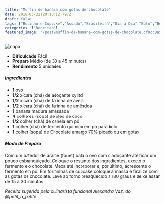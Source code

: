 ```yaml
---
title: "Muffin de banana com gotas de chocolate"
date: 2018-03-22T20:13:12.797Z
draft: false
tags: ["Bolinho e Cupcake","Assado","Brasileira","Dia a Dia","Bolo","Bolos simples e fáceis","Chocolate","Receitas","Receitas com chocolate","Receitas com frutas","Receitas rápidas","Receitas simples e fáceis"]
categories: ["Receitas"]
featured_image: "/post/muffin-de-banana-com-gotas-de-chocolate.cf9cc8a5.jpeg"
---
```


![capa](/post/muffin-de-banana-com-gotas-de-chocolate.cf9cc8a5.jpeg)

*   **Dificuldade** Fácil
*   **Preparo** Médio (de 30 a 45 minutos)
*   **Rendimento** 5 unidades

##### Ingredientes

*   **1** ovo
*   **1/2** xícara (chá) de adoçante xylitol
*   **1/2** xícara (chá) de farinha de aveia
*   **1/2** xícara (chá) de farinha de amêndoa
*   **1** banana madura amassada
*   **4** colheres (sopa) de óleo de coco
*   **1/2** colher (chá) de canela em pó
*   **1** colher (chá) de fermento químico em pó para bolo
*   **1** colher (sopa) de Chocolate amargo 70% picado ou em gotas

##### Modo de Preparo

Com um batedor de arame (fouet) bata o ovo com o adoçante até ficar um pouco esbranquiçado. Coloque o restante dos ingredientes, exceto o fermento e o chocolate. Mexa até incorporar e, por último, acrescente o fermento em pó. Em forminhas de cupcake coloque a massa e finalize com as gotas de chocolate. Leve ao forno preaquecido a 180 graus e deixe assar de 15 a 30 minutos.

_Receita sugerida pela culinarista funcional Alexandra Vaz, do @petit\_a\_petite_
